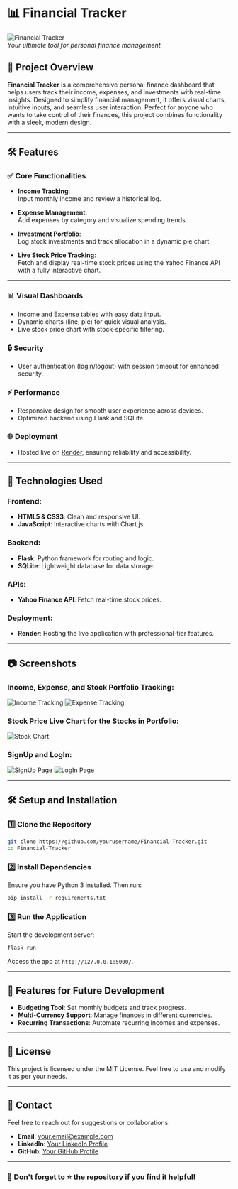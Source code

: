 # 📊 Financial Tracker

![Financial Tracker](screenshots/Welcome.png)  
*Your ultimate tool for personal finance management.*

## 🌟 Project Overview
**Financial Tracker** is a comprehensive personal finance dashboard that helps users track their income, expenses, and investments with real-time insights. Designed to simplify financial management, it offers visual charts, intuitive inputs, and seamless user interaction. Perfect for anyone who wants to take control of their finances, this project combines functionality with a sleek, modern design.

---

## 🛠️ Features

### ✅ **Core Functionalities**
- **Income Tracking**:  
  Input monthly income and review a historical log.
  
- **Expense Management**:  
  Add expenses by category and visualize spending trends.

- **Investment Portfolio**:  
  Log stock investments and track allocation in a dynamic pie chart.

- **Live Stock Price Tracking**:  
  Fetch and display real-time stock prices using the Yahoo Finance API with a fully interactive chart.

---

### 📊 **Visual Dashboards**
- Income and Expense tables with easy data input.
- Dynamic charts (line, pie) for quick visual analysis.
- Live stock price chart with stock-specific filtering.

### 🔒 **Security**
- User authentication (login/logout) with session timeout for enhanced security.

### ⚡ **Performance**
- Responsive design for smooth user experience across devices.
- Optimized backend using Flask and SQLite.

### 🌐 **Deployment**
- Hosted live on [Render](https://render.com), ensuring reliability and accessibility.

---

## 🚀 Technologies Used

### **Frontend**:
- **HTML5 & CSS3**: Clean and responsive UI.
- **JavaScript**: Interactive charts with Chart.js.

### **Backend**:
- **Flask**: Python framework for routing and logic.
- **SQLite**: Lightweight database for data storage.

### **APIs**:
- **Yahoo Finance API**: Fetch real-time stock prices.

### **Deployment**:
- **Render**: Hosting the live application with professional-tier features.

---

## 📷 Screenshots

### Income, Expense, and Stock Portfolio Tracking:
![Income Tracking](screenshots/Income.png)
![Expense Tracking](screenshots/Expense.png)


### Stock Price Live Chart for the Stocks in Portfolio:
![Stock Chart](screenshots/LiveStock.png)

### SignUp and LogIn:
![SignUp Page](screenshots/SignUp.png)
![LogIn Page](screenshots/LogIn.png)

---

## 🛠️ Setup and Installation

### 1️⃣ **Clone the Repository**
```bash
git clone https://github.com/yourusername/Financial-Tracker.git
cd Financial-Tracker
```

### 2️⃣ **Install Dependencies**
Ensure you have Python 3 installed. Then run:
```bash
pip install -r requirements.txt
```

### 3️⃣ **Run the Application**
Start the development server:
```bash
flask run
```

Access the app at `http://127.0.0.1:5000/`.

---

## 🎯 Features for Future Development
- **Budgeting Tool**: Set monthly budgets and track progress.
- **Multi-Currency Support**: Manage finances in different currencies.
- **Recurring Transactions**: Automate recurring incomes and expenses.

---

## 📜 License
This project is licensed under the MIT License. Feel free to use and modify it as per your needs.

---

## 💬 Contact
Feel free to reach out for suggestions or collaborations:
- **Email**: [your.email@example.com](mailto:your.email@example.com)
- **LinkedIn**: [Your LinkedIn Profile](https://linkedin.com/in/yourprofile)
- **GitHub**: [Your GitHub Profile](https://github.com/yourusername)

---

### 🌟 Don't forget to ⭐ the repository if you find it helpful!

